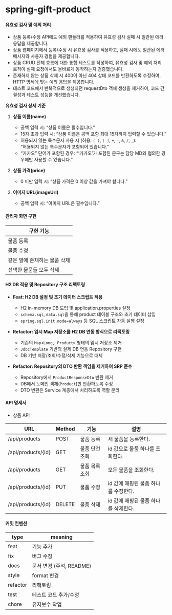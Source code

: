 # spring-gift-product

#### 유효성 검사 및 예외 처리

- 상품 등록/수정 API에도 예외 핸들러를 적용하여 유효성 검사 실패 시 일관된 에러 응답을 제공합니다.
- 상품 웹페이지에서 등록/수정 시 유효성 검사를 적용하고, 실패 시에도 일관된 에러 메시지와 사용자 경험을 제공합니다.
- 상품 CRUD 전체 흐름에 대한 통합 테스트를 작성하여, 유효성 검사 및 예외 처리 로직이 실제 요청에서도 올바르게 동작하는지 검증했습니다.
- 존재하지 않는 상품 삭제 시 400이 아닌 404 상태 코드를 반환하도록 수정하여, HTTP 명세에 맞는 예외 응답을 제공합니다.
- 테스트 코드에서 반복적으로 생성되던 requestDto 객체 생성을 제거하여, 코드 간결성과 테스트 성능을 개선했습니다.

**유효성 검사 상세 기준**

1. **상품 이름(name)**
   - 공백 입력 시: “상품 이름은 필수입니다.”
   - 15자 초과 입력 시: “상품 이름은 공백 포함 최대 15자까지 입력할 수 있습니다.”
   - 허용되지 않는 특수문자 사용 시 (허용: `( )`, `[ ]`, `+`, `-`, `&`, `/`, `_`):  
     “허용되지 않는 특수문자가 포함되어 있습니다.”
   - “카카오” 단어가 포함된 경우: “‘카카오’가 포함된 문구는 담당 MD와 협의한 경우에만 사용할 수 있습니다.”

2. **상품 가격(price)**
   - 0 미만 입력 시: “상품 가격은 0 이상 값을 가져야 합니다.”

3. **이미지 URL(imageUrl)**
   - 공백 입력 시: “이미지 URL은 필수입니다.”

#### 관리자 화면 구현

| 구현 기능            |
|------------------|
| 물품 등록            |
| 물품 수정            |
| 같은 열에 존재하는 물품 삭제 |
| 선택한 물품들 모두 삭제    |

#### H2 DB 적용 및 Repository 구조 리팩토링

- **Feat: H2 DB 설정 및 초기 데이터 스크립트 적용**
    - H2 in-memory DB 도입 및 application.properties 설정
    - `schema.sql`, `data.sql`을 통해 product 테이블 구조와 초기 데이터 삽입
    - `spring.sql.init.mode=always` 등 SQL 스크립트 자동 실행 설정

- **Refactor: 임시 Map 저장소를 H2 DB 연동 방식으로 리팩토링**
    - 기존의 `Map<Long, Product>` 형태의 임시 저장소 제거
    - `JdbcTemplate` 기반의 실제 DB 연동 Repository 구현
    - DB 기반 저장/조회/수정/삭제 기능으로 대체

- **Refactor: Repository의 DTO 반환 책임을 제거하여 SRP 준수**
    - Repository에서 `ProductResponseDto` 반환 제거
    - DB에서 도메인 객체(`Product`)만 반환하도록 수정
    - DTO 변환은 Service 계층에서 처리하도록 역할 분리

#### API 명세서

- 상품 API

| URL | Method | 기능 | 설명                   |
|--------------|--------|-----------|----------------------|
| /api/products | POST   |  물품 등록 | 새 물품을 등록한다.          |
| /api/products/{id} | GET    | 물품 단건 조회 | id 값으로 물품 하나를 조회한다.  |
| /api/products | GET    |  물품 목록 조회 | 모든 물품을 조회한다. |
| /api/products/{id} | PUT    | 물품 수정 | id 값에 매핑된 물품 하나를 수정한다. |
| /api/products/{id} | DELETE | 물품 삭제 | id 값에 매핑된 물품 하나를 삭제한다. |


#### 커밋 컨벤션


| type | meaning            |
| ----- |--------------------|
| feat | 기능 추가              |
| fix | 버그 수정              |
| docs | 문서 변경 (주석, README) |
| style | format 변경          |
| refactor | 리팩토링               |
| test | 테스트 코드 추가/수정       |
| chore | 유지보수 작업            |